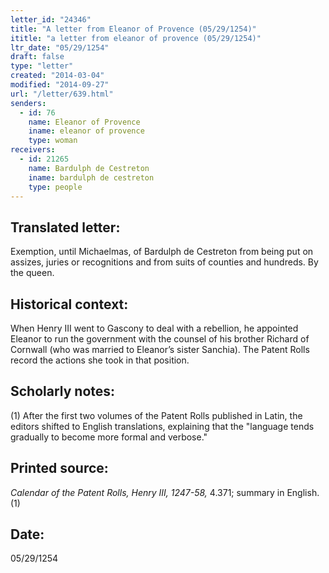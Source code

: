 ```yaml
---
letter_id: "24346"
title: "A letter from Eleanor of Provence (05/29/1254)"
ititle: "a letter from eleanor of provence (05/29/1254)"
ltr_date: "05/29/1254"
draft: false
type: "letter"
created: "2014-03-04"
modified: "2014-09-27"
url: "/letter/639.html"
senders:
  - id: 76
    name: Eleanor of Provence
    iname: eleanor of provence
    type: woman
receivers:
  - id: 21265
    name: Bardulph de Cestreton
    iname: bardulph de cestreton
    type: people
---
```

<h2> Translated letter:</h2>Exemption, until Michaelmas, of Bardulph de Cestreton from being put on assizes, juries or recognitions and from suits of counties and hundreds.
By the queen.
<h2 class="mt-4"> Historical context:</h2>When Henry III went to Gascony to deal with a rebellion, he appointed Eleanor to run the government with the counsel of his brother Richard of Cornwall (who was married to Eleanor’s sister Sanchia). The Patent Rolls record the actions she took in that position.
<h2 class="mt-4"> Scholarly notes:</h2>(1) After the first two volumes of the Patent Rolls published in Latin, the editors shifted to English translations, explaining that the "language tends gradually to become more formal and verbose."
<h2 class="mt-4"> Printed source:</h2><p><em>Calendar of the Patent Rolls, Henry III, 1247-58,</em> 4.371; summary in English.(1)</p><h2 class="mt-4"> Date:</h2>05/29/1254